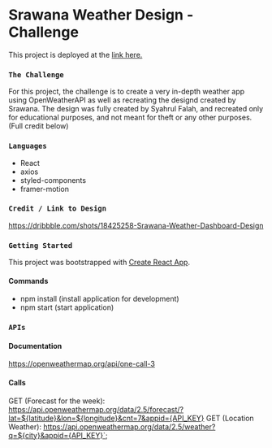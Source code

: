 # Srawana Weather Design - Challenge

This project is deployed at the [link here.](https://srawana-weather-app.netlify.app/)

### `The Challenge` 

For this project, the challenge is to create a very in-depth weather app using OpenWeatherAPI as well as recreating the designd created by Srawana. The design was fully created by Syahrul Falah, and recreated only for educational purposes, and not meant for theft or any other purposes. (Full credit below)

### `Languages`

- React 
- axios
- styled-components
- framer-motion

### `Credit / Link to Design` 

https://dribbble.com/shots/18425258-Srawana-Weather-Dashboard-Design

### `Getting Started` 

This project was bootstrapped with [Create React App](https://github.com/facebook/create-react-app).

#### Commands
- npm install (install application for development)
- npm start (start application)


### `APIs`

#### Documentation 

https://openweathermap.org/api/one-call-3

#### Calls

GET (Forecast for the week): https://api.openweathermap.org/data/2.5/forecast/?lat=${latitude}&lon=${longitude}&cnt=7&appid={API_KEY}
GET (Location Weather): https://api.openweathermap.org/data/2.5/weather?q=${city}&appid={API_KEY}`;

